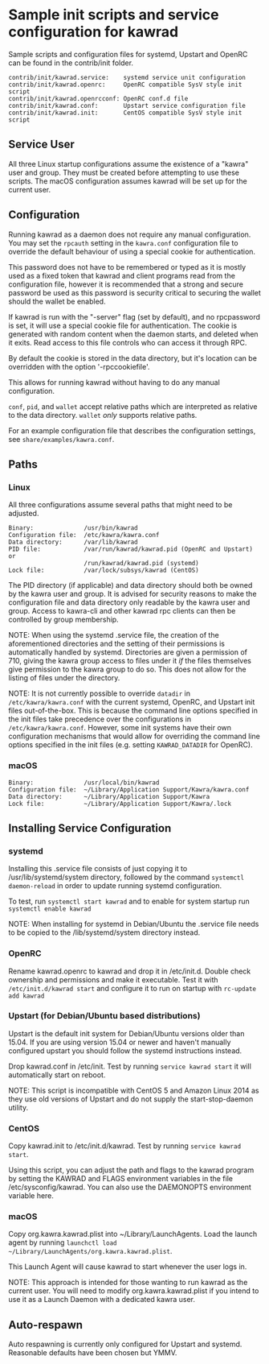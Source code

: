 Sample init scripts and service configuration for kawrad
==========================================================

Sample scripts and configuration files for systemd, Upstart and OpenRC
can be found in the contrib/init folder.

    contrib/init/kawrad.service:    systemd service unit configuration
    contrib/init/kawrad.openrc:     OpenRC compatible SysV style init script
    contrib/init/kawrad.openrcconf: OpenRC conf.d file
    contrib/init/kawrad.conf:       Upstart service configuration file
    contrib/init/kawrad.init:       CentOS compatible SysV style init script

Service User
---------------------------------

All three Linux startup configurations assume the existence of a "kawra" user
and group.  They must be created before attempting to use these scripts.
The macOS configuration assumes kawrad will be set up for the current user.

Configuration
---------------------------------

Running kawrad as a daemon does not require any manual configuration. You may
set the `rpcauth` setting in the `kawra.conf` configuration file to override
the default behaviour of using a special cookie for authentication.

This password does not have to be remembered or typed as it is mostly used
as a fixed token that kawrad and client programs read from the configuration
file, however it is recommended that a strong and secure password be used
as this password is security critical to securing the wallet should the
wallet be enabled.

If kawrad is run with the "-server" flag (set by default), and no rpcpassword is set,
it will use a special cookie file for authentication. The cookie is generated with random
content when the daemon starts, and deleted when it exits. Read access to this file
controls who can access it through RPC.

By default the cookie is stored in the data directory, but it's location can be overridden
with the option '-rpccookiefile'.

This allows for running kawrad without having to do any manual configuration.

`conf`, `pid`, and `wallet` accept relative paths which are interpreted as
relative to the data directory. `wallet` *only* supports relative paths.

For an example configuration file that describes the configuration settings,
see `share/examples/kawra.conf`.

Paths
---------------------------------

### Linux

All three configurations assume several paths that might need to be adjusted.

    Binary:              /usr/bin/kawrad
    Configuration file:  /etc/kawra/kawra.conf
    Data directory:      /var/lib/kawrad
    PID file:            /var/run/kawrad/kawrad.pid (OpenRC and Upstart) or
                         /run/kawrad/kawrad.pid (systemd)
    Lock file:           /var/lock/subsys/kawrad (CentOS)

The PID directory (if applicable) and data directory should both be owned by the
kawra user and group. It is advised for security reasons to make the
configuration file and data directory only readable by the kawra user and
group. Access to kawra-cli and other kawrad rpc clients can then be
controlled by group membership.

NOTE: When using the systemd .service file, the creation of the aforementioned
directories and the setting of their permissions is automatically handled by
systemd. Directories are given a permission of 710, giving the kawra group
access to files under it _if_ the files themselves give permission to the
kawra group to do so. This does not allow
for the listing of files under the directory.

NOTE: It is not currently possible to override `datadir` in
`/etc/kawra/kawra.conf` with the current systemd, OpenRC, and Upstart init
files out-of-the-box. This is because the command line options specified in the
init files take precedence over the configurations in
`/etc/kawra/kawra.conf`. However, some init systems have their own
configuration mechanisms that would allow for overriding the command line
options specified in the init files (e.g. setting `KAWRAD_DATADIR` for
OpenRC).

### macOS

    Binary:              /usr/local/bin/kawrad
    Configuration file:  ~/Library/Application Support/Kawra/kawra.conf
    Data directory:      ~/Library/Application Support/Kawra
    Lock file:           ~/Library/Application Support/Kawra/.lock

Installing Service Configuration
-----------------------------------

### systemd

Installing this .service file consists of just copying it to
/usr/lib/systemd/system directory, followed by the command
`systemctl daemon-reload` in order to update running systemd configuration.

To test, run `systemctl start kawrad` and to enable for system startup run
`systemctl enable kawrad`

NOTE: When installing for systemd in Debian/Ubuntu the .service file needs to be copied to the /lib/systemd/system directory instead.

### OpenRC

Rename kawrad.openrc to kawrad and drop it in /etc/init.d.  Double
check ownership and permissions and make it executable.  Test it with
`/etc/init.d/kawrad start` and configure it to run on startup with
`rc-update add kawrad`

### Upstart (for Debian/Ubuntu based distributions)

Upstart is the default init system for Debian/Ubuntu versions older than 15.04. If you are using version 15.04 or newer and haven't manually configured upstart you should follow the systemd instructions instead.

Drop kawrad.conf in /etc/init.  Test by running `service kawrad start`
it will automatically start on reboot.

NOTE: This script is incompatible with CentOS 5 and Amazon Linux 2014 as they
use old versions of Upstart and do not supply the start-stop-daemon utility.

### CentOS

Copy kawrad.init to /etc/init.d/kawrad. Test by running `service kawrad start`.

Using this script, you can adjust the path and flags to the kawrad program by
setting the KAWRAD and FLAGS environment variables in the file
/etc/sysconfig/kawrad. You can also use the DAEMONOPTS environment variable here.

### macOS

Copy org.kawra.kawrad.plist into ~/Library/LaunchAgents. Load the launch agent by
running `launchctl load ~/Library/LaunchAgents/org.kawra.kawrad.plist`.

This Launch Agent will cause kawrad to start whenever the user logs in.

NOTE: This approach is intended for those wanting to run kawrad as the current user.
You will need to modify org.kawra.kawrad.plist if you intend to use it as a
Launch Daemon with a dedicated kawra user.

Auto-respawn
-----------------------------------

Auto respawning is currently only configured for Upstart and systemd.
Reasonable defaults have been chosen but YMMV.
